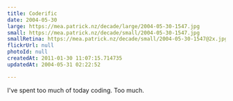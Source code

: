 ```yaml
---
title: Coderific
date: 2004-05-30
large: https://mea.patrick.nz/decade/large/2004-05-30-1547.jpg
small: https://mea.patrick.nz/decade/small/2004-05-30-1547.jpg
smallRetina: https://mea.patrick.nz/decade/small/2004-05-30-1547@2x.jpg
flickrUrl: null
photoId: null
createdAt: 2011-01-30 11:07:15.714735
updatedAt: 2004-05-31 02:22:52

---
```

I've spent too much of today coding. Too much.
